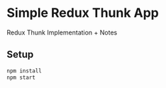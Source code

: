 # Simple Redux Thunk App

Redux Thunk Implementation + Notes

## Setup

```bash
npm install
npm start
```
